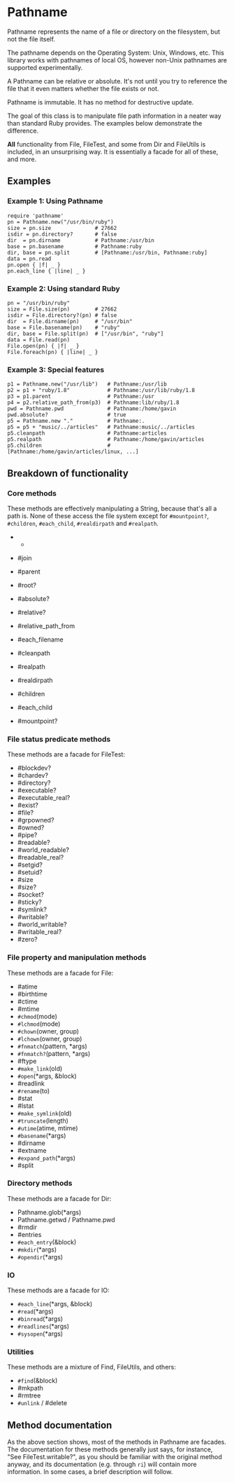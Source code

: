 # Pathname

Pathname represents the name of a file or directory on the filesystem, but not
the file itself.

The pathname depends on the Operating System: Unix, Windows, etc. This library
works with pathnames of local OS, however non-Unix pathnames are supported
experimentally.

A Pathname can be relative or absolute.  It's not until you try to reference
the file that it even matters whether the file exists or not.

Pathname is immutable.  It has no method for destructive update.

The goal of this class is to manipulate file path information in a neater way
than standard Ruby provides.  The examples below demonstrate the difference.

**All** functionality from File, FileTest, and some from Dir and FileUtils is
included, in an unsurprising way.  It is essentially a facade for all of
these, and more.

## Examples

### Example 1: Using Pathname

    require 'pathname'
    pn = Pathname.new("/usr/bin/ruby")
    size = pn.size              # 27662
    isdir = pn.directory?       # false
    dir  = pn.dirname           # Pathname:/usr/bin
    base = pn.basename          # Pathname:ruby
    dir, base = pn.split        # [Pathname:/usr/bin, Pathname:ruby]
    data = pn.read
    pn.open { |f| _ }
    pn.each_line { |line| _ }

### Example 2: Using standard Ruby

    pn = "/usr/bin/ruby"
    size = File.size(pn)        # 27662
    isdir = File.directory?(pn) # false
    dir  = File.dirname(pn)     # "/usr/bin"
    base = File.basename(pn)    # "ruby"
    dir, base = File.split(pn)  # ["/usr/bin", "ruby"]
    data = File.read(pn)
    File.open(pn) { |f| _ }
    File.foreach(pn) { |line| _ }

### Example 3: Special features

    p1 = Pathname.new("/usr/lib")   # Pathname:/usr/lib
    p2 = p1 + "ruby/1.8"            # Pathname:/usr/lib/ruby/1.8
    p3 = p1.parent                  # Pathname:/usr
    p4 = p2.relative_path_from(p3)  # Pathname:lib/ruby/1.8
    pwd = Pathname.pwd              # Pathname:/home/gavin
    pwd.absolute?                   # true
    p5 = Pathname.new "."           # Pathname:.
    p5 = p5 + "music/../articles"   # Pathname:music/../articles
    p5.cleanpath                    # Pathname:articles
    p5.realpath                     # Pathname:/home/gavin/articles
    p5.children                     # [Pathname:/home/gavin/articles/linux, ...]

## Breakdown of functionality

### Core methods

These methods are effectively manipulating a String, because that's all a path
is.  None of these access the file system except for `#mountpoint?`, `#children`,
`#each_child`, `#realdirpath` and `#realpath`.

*   +

*   #join
*   #parent
*   #root?
*   #absolute?
*   #relative?
*   #relative_path_from
*   #each_filename
*   #cleanpath
*   #realpath
*   #realdirpath
*   #children
*   #each_child
*   #mountpoint?


### File status predicate methods

These methods are a facade for FileTest:

*   #blockdev?
*   #chardev?
*   #directory?
*   #executable?
*   #executable_real?
*   #exist?
*   #file?
*   #grpowned?
*   #owned?
*   #pipe?
*   #readable?
*   #world_readable?
*   #readable_real?
*   #setgid?
*   #setuid?
*   #size
*   #size?
*   #socket?
*   #sticky?
*   #symlink?
*   #writable?
*   #world_writable?
*   #writable_real?
*   #zero?


### File property and manipulation methods

These methods are a facade for File:

*   #atime
*   #birthtime
*   #ctime
*   #mtime
*   `#chmod`(mode)
*   `#lchmod`(mode)
*   `#chown`(owner, group)
*   `#lchown`(owner, group)
*   `#fnmatch`(pattern, *args)
*   `#fnmatch?`(pattern, *args)
*   #ftype
*   `#make_link`(old)
*   `#open`(*args, &block)
*   #readlink
*   `#rename`(to)
*   #stat
*   #lstat
*   `#make_symlink`(old)
*   `#truncate`(length)
*   `#utime`(atime, mtime)
*   `#basename`(*args)
*   #dirname
*   #extname
*   `#expand_path`(*args)
*   #split


### Directory methods

These methods are a facade for Dir:

*   Pathname.glob(*args)
*   Pathname.getwd / Pathname.pwd
*   #rmdir
*   #entries
*   `#each_entry`(&block)
*   `#mkdir`(*args)
*   `#opendir`(*args)


### IO

These methods are a facade for IO:

*   `#each_line`(*args, &block)
*   `#read`(*args)
*   `#binread`(*args)
*   `#readlines`(*args)
*   `#sysopen`(*args)


### Utilities

These methods are a mixture of Find, FileUtils, and others:

*   `#find`(&block)
*   #mkpath
*   #rmtree
*   `#unlink` / #delete


## Method documentation

As the above section shows, most of the methods in Pathname are facades.  The
documentation for these methods generally just says, for instance, "See
FileTest.writable?", as you should be familiar with the original method
anyway, and its documentation (e.g. through `ri`) will contain more
information.  In some cases, a brief description will follow.